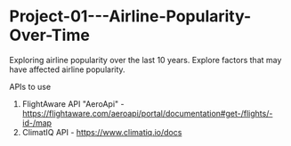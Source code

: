 # Project-01---Airline-Popularity-Over-Time
Exploring airline popularity over the last 10 years. Explore factors that may have affected airline popularity. 


APIs to use 
  1. FlightAware API "AeroApi" - https://flightaware.com/aeroapi/portal/documentation#get-/flights/-id-/map
  2. ClimatIQ API - https://www.climatiq.io/docs
  
